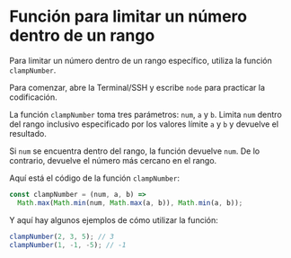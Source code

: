 # Función para limitar un número dentro de un rango

Para limitar un número dentro de un rango específico, utiliza la función `clampNumber`.

Para comenzar, abre la Terminal/SSH y escribe `node` para practicar la codificación.

La función `clampNumber` toma tres parámetros: `num`, `a` y `b`. Limita `num` dentro del rango inclusivo especificado por los valores límite `a` y `b` y devuelve el resultado.

Si `num` se encuentra dentro del rango, la función devuelve `num`. De lo contrario, devuelve el número más cercano en el rango.

Aquí está el código de la función `clampNumber`:

```js
const clampNumber = (num, a, b) =>
  Math.max(Math.min(num, Math.max(a, b)), Math.min(a, b));
```

Y aquí hay algunos ejemplos de cómo utilizar la función:

```js
clampNumber(2, 3, 5); // 3
clampNumber(1, -1, -5); // -1
```
